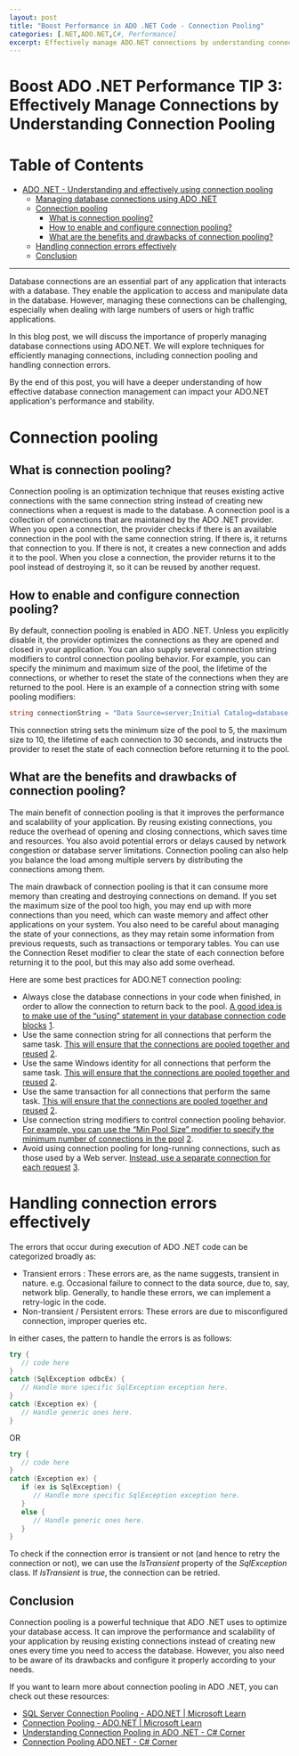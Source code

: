 ```yaml
---
layout: post
title: "Boost Performance in ADO .NET Code - Connection Pooling"
categories: [.NET,ADO.NET,C#, Performance]
excerpt: Effectively manage ADO.NET connections by understanding connection pooling.
---
```

# Boost ADO .NET Performance TIP 3: Effectively Manage Connections by Understanding Connection Pooling

# Table of Contents
- [ADO .NET - Understanding and effectively using connection pooling](#ado-net---understanding-and-effectively-using-connection-pooling)
  - [Managing database connections using ADO .NET](#managing-database-connections-using-ado-net)
  - [Connection pooling](#connection-pooling)
    - [What is connection pooling?](#what-is-connection-pooling)
    - [How to enable and configure connection pooling?](#how-to-enable-and-configure-connection-pooling)
    - [What are the benefits and drawbacks of connection pooling?](#what-are-the-benefits-and-drawbacks-of-connection-pooling)
  - [Handling connection errors effectively](#handling-connection-errors-effectively)
  - [Conclusion](#conclusion)

---
  
Database connections are an essential part of any application that interacts with a database. They enable the application to access and manipulate data in the database. However, managing these connections can be challenging, especially when dealing with large numbers of users or high traffic applications. 

In this blog post, we will discuss the importance of properly managing database connections using ADO.NET. We will explore techniques for efficiently managing connections, including connection pooling and handling connection errors. 

By the end of this post, you will have a deeper understanding of how effective database connection management can impact your ADO.NET application's performance and stability. 

# Connection pooling
## What is connection pooling?  
  
Connection pooling is an optimization technique that reuses existing active connections with the same connection string instead of creating new connections when a request is made to the database. A connection pool is a collection of connections that are maintained by the ADO .NET provider. When you open a connection, the provider checks if there is an available connection in the pool with the same connection string. If there is, it returns that connection to you. If there is not, it creates a new connection and adds it to the pool. When you close a connection, the provider returns it to the pool instead of destroying it, so it can be reused by another request.  
  
## How to enable and configure connection pooling?  
  
By default, connection pooling is enabled in ADO .NET. Unless you explicitly disable it, the provider optimizes the connections as they are opened and closed in your application. You can also supply several connection string modifiers to control connection pooling behavior. For example, you can specify the minimum and maximum size of the pool, the lifetime of the connections, or whether to reset the state of the connections when they are returned to the pool. Here is an example of a connection string with some pooling modifiers:

```csharp
string connectionString = "Data Source=server;Initial Catalog=database;Integrated Security=SSPI;Min Pool Size=5;Max Pool Size=10;Connection Lifetime=30;Connection Reset=True";
```
  
This connection string sets the minimum size of the pool to 5, the maximum size to 10, the lifetime of each connection to 30 seconds, and instructs the provider to reset the state of each connection before returning it to the pool.  
  
## What are the benefits and drawbacks of connection pooling?  
  
The main benefit of connection pooling is that it improves the performance and scalability of your application. By reusing existing connections, you reduce the overhead of opening and closing connections, which saves time and resources. You also avoid potential errors or delays caused by network congestion or database server limitations. Connection pooling can also help you balance the load among multiple servers by distributing the connections among them.  
  
The main drawback of connection pooling is that it can consume more memory than creating and destroying connections on demand. If you set the maximum size of the pool too high, you may end up with more connections than you need, which can waste memory and affect other applications on your system. You also need to be careful about managing the state of your connections, as they may retain some information from previous requests, such as transactions or temporary tables. You can use the Connection Reset modifier to clear the state of each connection before returning it to the pool, but this may also add some overhead.  

Here are some best practices for ADO.NET connection pooling:

- Always close the database connections in your code when finished, in order to allow the connection to return back to the pool. [A good idea is to make use of the “using” statement in your database connection code blocks](https://www.mssqltips.com/sqlservertip/5630/understanding-sql-server-connection-pooling-in-adonet/) [1](https://www.mssqltips.com/sqlservertip/5630/understanding-sql-server-connection-pooling-in-adonet/).
- Use the same connection string for all connections that perform the same task. [This will ensure that the connections are pooled together and reused](https://www.mssqltips.com/sqlservertip/5630/understanding-sql-server-connection-pooling-in-adonet/) [2](https://learn.microsoft.com/en-us/dotnet/framework/data/adonet/sql-server-connection-pooling).
- Use the same Windows identity for all connections that perform the same task. [This will ensure that the connections are pooled together and reused](https://www.mssqltips.com/sqlservertip/5630/understanding-sql-server-connection-pooling-in-adonet/) [2](https://learn.microsoft.com/en-us/dotnet/framework/data/adonet/sql-server-connection-pooling).
- Use the same transaction for all connections that perform the same task. [This will ensure that the connections are pooled together and reused](https://www.mssqltips.com/sqlservertip/5630/understanding-sql-server-connection-pooling-in-adonet/) [2](https://learn.microsoft.com/en-us/dotnet/framework/data/adonet/sql-server-connection-pooling).
- Use connection string modifiers to control connection pooling behavior. [For example, you can use the “Min Pool Size” modifier to specify the minimum number of connections in the pool](https://www.mssqltips.com/sqlservertip/5630/understanding-sql-server-connection-pooling-in-adonet/) [2](https://learn.microsoft.com/en-us/dotnet/framework/data/adonet/sql-server-connection-pooling).
- Avoid using connection pooling for long-running connections, such as those used by a Web server. [Instead, use a separate connection for each request](https://www.mssqltips.com/sqlservertip/5630/understanding-sql-server-connection-pooling-in-adonet/) [3](https://www.progress.com/tutorials/net/net-connection-pooling).

# Handling connection errors effectively
The errors that occur during execution of ADO .NET code can be categorized broadly as:
- Transient errors : These errors are, as the name suggests, transient in nature. e.g. Occasional failure to connect to the data source, due to, say, network blip. Generally, to handle these errors, we can implement a retry-logic in the code. 
- Non-transient / Persistent errors: These errors are due to misconfigured connection, improper queries etc.

In either cases, the pattern to handle the errors is as follows:

```csharp
try {  
   // code here  
}  
catch (SqlException odbcEx) {  
   // Handle more specific SqlException exception here.  
}  
catch (Exception ex) {  
   // Handle generic ones here.  
}
```

OR

```csharp
try {  
   // code here  
}  
catch (Exception ex) {  
   if (ex is SqlException) {  
      // Handle more specific SqlException exception here.  
   }  
   else {  
      // Handle generic ones here.  
   }  
}
```

To check if the connection error is transient or not (and hence to retry the connection or not), we can use the *IsTransient* property of the *SqlException* class. If *IsTransient* is *true*, the connection can be retried.

## Conclusion  
  
Connection pooling is a powerful technique that ADO .NET uses to optimize your database access. It can improve the performance and scalability of your application by reusing existing connections instead of creating new ones every time you need to access the database. However, you also need to be aware of its drawbacks and configure it properly according to your needs.  
  
If you want to learn more about connection pooling in ADO .NET, you can check out these resources:  
  
- [SQL Server Connection Pooling - ADO.NET | Microsoft Learn](https://learn.microsoft.com/en-us/dotnet/framework/data/adonet/sql-server-connection-pooling)  
- [Connection Pooling - ADO.NET | Microsoft Learn](https://learn.microsoft.com/en-us/dotnet/framework/data/adonet/connection-pooling)  
- [Understanding Connection Pooling in ADO .NET - C# Corner](https://www.c-sharpcorner.com/uploadfile/mahesh/understanding-connection-pooling-in-ado-net/)  
- [Connection Pooling ADO.NET - C# Corner](https://www.c-sharpcorner.com/uploadfile/4d56e1/connection-pooling-ado-net/)